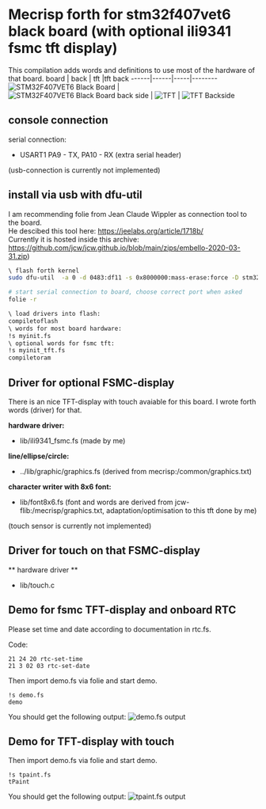 # Mecrisp forth for stm32f407vet6 black board (with optional ili9341 fsmc tft display)

This compilation adds words and definitions to use most of the hardware of that board.
board | back | tft |tft back
------|------|-----|--------
![STM32F407VET6 Black Board](img/stm32f407vet6_blackboard.jpg) | ![STM32F407VET6 Black Board back side](img/stm32f407vet6_blackboard_back.jpg) | ![TFT](img/ili9341.jpg) | ![TFT Backside](img/ili9341_back.jpg)

## console connection

serial connection:
 - USART1 PA9 - TX, PA10 - RX (extra serial header)

(usb-connection is currently not implemented)

## install via usb with dfu-util

I am recommending folie from Jean Claude Wippler as connection tool to the board.  
He descibed this tool here: https://jeelabs.org/article/1718b/  
Currently it is hosted inside this archive: https://github.com/jcw/jcw.github.io/blob/main/zips/embello-2020-03-31.zip)

```bash
\ flash forth kernel
sudo dfu-util  -a 0 -d 0483:df11 -s 0x8000000:mass-erase:force -D stm32f407-ra/mecrisp-stellaris-stm32f407.bin

# start serial connection to board, choose correct port when asked
folie -r 

\ load drivers into flash:
compiletoflash
\ words for most board hardware:
!s myinit.fs
\ optional words for fsmc tft:
!s myinit_tft.fs
compiletoram
```

## Driver for optional FSMC-display

There is an nice TFT-display with touch avaiable for this board. I wrote forth words (driver) for that.

**hardware driver:**
 - lib/ili9341_fsmc.fs 
(made by me)

**line/ellipse/circle:**
 - ../lib/graphic/graphics.fs
(derived from mecrisp:/common/graphics.txt)

**character writer with 8x6 font:**
 - lib/font8x6.fs 
(font and words are derived from jcw-flib:/mecrisp/graphics.txt, adaptation/optimisation to this tft done by me)

(touch sensor is currently not implemented)

## Driver for touch on that FSMC-display

** hardware driver **
- lib/touch.c 

## Demo for fsmc TFT-display and onboard RTC

Please set time and date according to documentation in rtc.fs.

Code:
```forth
21 24 20 rtc-set-time
21 3 02 03 rtc-set-date
```

Then import demo.fs via folie and start demo. 
```forth
!s demo.fs
demo
```

You should get the following output:
![demo.fs output](img/demo.jpg)

## Demo for TFT-display with touch

Then import demo.fs via folie and start demo. 
```forth
!s tpaint.fs
tPaint
```
You should get the following output:
![tpaint.fs output](img/tpaint.jpg)



